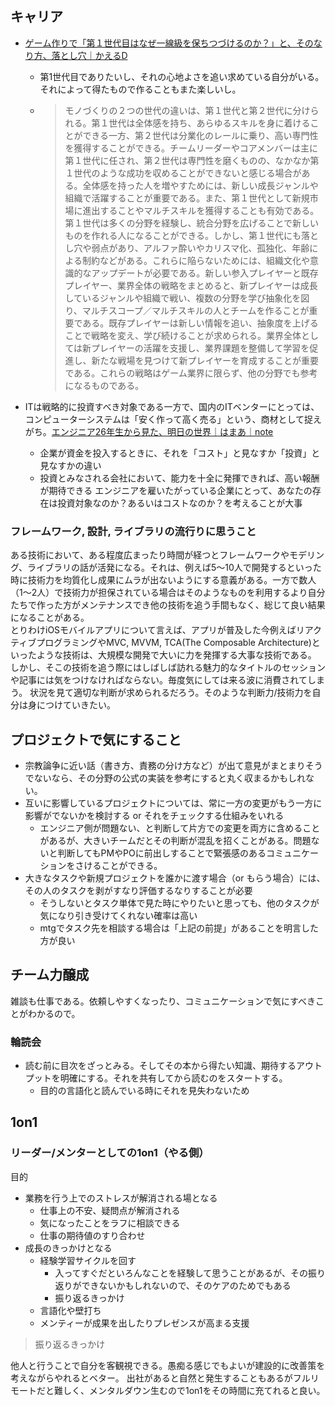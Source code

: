 ## キャリア

* [ゲーム作りで「第１世代目はなぜ一線級を保ちつづけるのか？」と、そのなり方、落とし穴｜かえるD](https://note.com/kaerusanu/n/n6a5de71356e8)

  * 第1世代目でありたいし、それの心地よさを追い求めている自分がいる。それによって得たもので作ることもまた楽しいし。
  * > モノづくりの２つの世代の違いは、第１世代と第２世代に分けられる。第１世代は全体感を持ち、あらゆるスキルを身に着けることができる一方、第２世代は分業化のレールに乗り、高い専門性を獲得することができる。チームリーダーやコアメンバーは主に第１世代に任され、第２世代は専門性を磨くものの、なかなか第１世代のような成功を収めることができないと感じる場合がある。全体感を持った人を増やすためには、新しい成長ジャンルや組織で活躍することが重要である。また、第１世代として新規市場に進出することやマルチスキルを獲得することも有効である。第１世代は多くの分野を経験し、統合分野を広げることで新しいものを作れる人になることができる。しかし、第１世代にも落とし穴や弱点があり、アルファ酔いやカリスマ化、孤独化、年齢による制約などがある。これらに陥らないためには、組織文化や意識的なアップデートが必要である。新しい参入プレイヤーと既存プレイヤー、業界全体の戦略をまとめると、新プレイヤーは成長しているジャンルや組織で戦い、複数の分野を学び抽象化を図り、マルチスコープ／マルチスキルの人とチームを作ることが重要である。既存プレイヤーは新しい情報を追い、抽象度を上げることで戦略を変え、学び続けることが求められる。業界全体としては新プレイヤーの活躍を支援し、業界課題を整備して学習を促進し、新たな戦場を見つけて新プレイヤーを育成することが重要である。これらの戦略はゲーム業界に限らず、他の分野でも参考になるものである。

* ITは戦略的に投資すべき対象である一方で、国内のITベンターにとっては、コンピューターシステムは「安く作って高く売る」という、商材として捉えがち。[エンジニア26年生から見た、明日の世界｜はまあ｜note](https://note.com/motekawa/n/ne3f74b333241)
  * 企業が資金を投入するときに、それを「コスト」と見なすか「投資」と見なすかの違い
  * 投資とみなされる会社において、能力を十全に発揮できれば、高い報酬が期待できる
    エンジニアを雇いたがっている企業にとって、あなたの存在は投資対象なのか？あるいはコストなのか？を考えることが大事

### フレームワーク, 設計, ライブラリの流行りに思うこと  

ある技術において、ある程度広まったり時間が経つとフレームワークやモデリング、ライブラリの話が活発になる。それは、例えば5〜10人で開発するといった時に技術力を均質化し成果にムラが出ないようにする意義がある。一方で数人（1〜2人）で技術力が担保されている場合はそのようなものを利用するより自分たちで作った方がメンテナンスでき他の技術を追う手間もなく、総じて良い結果になることがある。  
とりわけiOSモバイルアプリについて言えば、アプリが普及した今例えばリアクティブプログラミングやMVC, MVVM, TCA(The Composable Architecture)といったような技術は、大規模な開発で大いに力を発揮する大事な技術である。  
しかし、そこの技術を追う際にはしばしば訪れる魅力的なタイトルのセッションや記事には気をつけなければならない。毎度気にしては来る波に消費されてしまう。
状況を見て適切な判断が求められるだろう。そのような判断力/技術力を自分は身につけていきたい。

## プロジェクトで気にすること

* 宗教論争に近い話（書き方、責務の分け方など）が出て意見がまとまりそうでないなら、その分野の公式の実装を参考にすると丸く収まるかもしれない。
* 互いに影響しているプロジェクトについては、常に一方の変更がもう一方に影響がでないかを検討する or それをチェックする仕組みをいれる
  * エンジニア側が問題ない、と判断して片方での変更を両方に含めることがあるが、大きいチームだとその判断が混乱を招くことがある。問題ないと判断してもPMやPOに前出しすることで緊張感のあるコミュニケーションをさけることができる。
* 大きなタスクや新規プロジェクトを誰かに渡す場合（or もらう場合）には、その人のタスクを剥がすなり評価するなりすることが必要
  * そうしないとタスク単体で見た時にやりたいと思っても、他のタスクが気になり引き受けてくれない確率は高い
  * mtgでタスク先を相談する場合は「上記の前提」があることを明言した方が良い

## チーム力醸成

雑談も仕事である。依頼しやすくなったり、コミュニケーションで気にすべきことがわかるので。

### 輪読会

* 読む前に目次をざっとみる。そしてその本から得たい知識、期待するアウトプットを明確にする。それを共有してから読むのをスタートする。
  * 目的の言語化と読んでいる時にそれを見失わないため

## 1on1

### リーダー/メンターとしての1on1（やる側）

目的

* 業務を行う上でのストレスが解消される場となる
  * 仕事上の不安、疑問点が解消される
  * 気になったことをラフに相談できる
  * 仕事の期待値のすり合わせ
* 成長のきっかけとなる
  * 経験学習サイクルを回す
    * 入ってすぐだといろんなことを経験して思うことがあるが、その振り返りができないかもしれないので、そのケアのためでもある
    * 振り返るきっかけ
  * 言語化や壁打ち
  * メンティーが成果を出したりプレゼンスが高まる支援

> 振り返るきっかけ

他人と行うことで自分を客観視できる。愚痴る感じでもよいが建設的に改善策を考えながらやれるとベター。
出社があると自然と発生することもあるがフルリモートだと難しく、メンタルダウン生むので1on1をその時間に充てれると良い。

